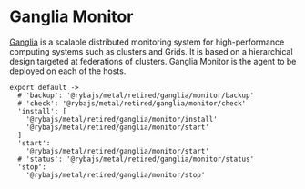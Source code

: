 
# Ganglia Monitor

[Ganglia](http://ganglia.sourceforge.net) is a scalable distributed monitoring
system for high-performance computing systems such as clusters and Grids. It is 
based on a hierarchical design targeted at federations of clusters. Ganglia 
Monitor is the agent to be deployed on each of the hosts.

    export default ->
      # 'backup': '@rybajs/metal/retired/ganglia/monitor/backup'
      # 'check': '@rybajs/metal/retired/ganglia/monitor/check'
      'install': [
        '@rybajs/metal/retired/ganglia/monitor/install'
        '@rybajs/metal/retired/ganglia/monitor/start'
      ]
      'start':
        '@rybajs/metal/retired/ganglia/monitor/start'
      # 'status': '@rybajs/metal/retired/ganglia/monitor/status'
      'stop':
        '@rybajs/metal/retired/ganglia/monitor/stop'
